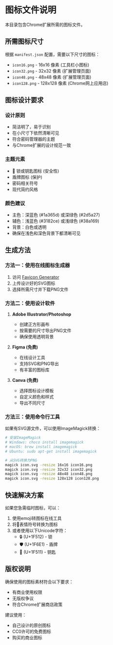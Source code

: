 # 图标文件说明

本目录包含Chrome扩展所需的图标文件。

## 所需图标尺寸

根据 `manifest.json` 配置，需要以下尺寸的图标：

- `icon16.png` - 16x16 像素 (工具栏小图标)
- `icon32.png` - 32x32 像素 (扩展管理页面)
- `icon48.png` - 48x48 像素 (扩展管理页面)
- `icon128.png` - 128x128 像素 (Chrome网上应用店)

## 图标设计要求

### 设计原则
- 简洁明了，易于识别
- 在小尺寸下依然清晰可见
- 符合密码管理器的主题
- 与Chrome扩展的设计规范一致

### 主题元素
- 🔐 锁或钥匙图标 (安全性)
- 盾牌图标 (保护)
- 密码相关符号
- 现代简约风格

### 颜色建议
- 主色：深蓝色 (#1a365d) 或深绿色 (#2d5a27)
- 辅色：浅蓝色 (#3182ce) 或浅绿色 (#38a169)
- 背景：白色或透明
- 确保在浅色和深色背景下都清晰可见

## 生成方法

### 方法一：使用在线图标生成器
1. 访问 [Favicon Generator](https://www.favicon-generator.org/)
2. 上传设计好的SVG图标
3. 选择所需尺寸并下载PNG文件

### 方法二：使用设计软件
1. **Adobe Illustrator/Photoshop**
   - 创建正方形画布
   - 按需要的尺寸导出PNG文件
   - 确保使用透明背景

2. **Figma (免费)**
   - 在线设计工具
   - 支持SVG和PNG导出
   - 有丰富的图标库

3. **Canva (免费)**
   - 选择图标设计模板
   - 自定义颜色和样式
   - 导出不同尺寸

### 方法三：使用命令行工具
如果有SVG源文件，可以使用ImageMagick转换：

```bash
# 安装ImageMagick
# Windows: choco install imagemagick
# macOS: brew install imagemagick
# Ubuntu: sudo apt-get install imagemagick

# 从SVG转换为PNG
magick icon.svg -resize 16x16 icon16.png
magick icon.svg -resize 32x32 icon32.png
magick icon.svg -resize 48x48 icon48.png
magick icon.svg -resize 128x128 icon128.png
```

## 快速解决方案

如果您急需临时图标，可以：

1. 使用emoji转图标在线工具
2. 将🔐表情符号转换为图标
3. 或者使用以下Unicode字符：
   - 🔒 (U+1F512) - 锁
   - 🛡️ (U+1F6E1) - 盾牌  
   - 🔑 (U+1F511) - 钥匙

## 版权说明

确保使用的图标素材符合以下要求：
- 有商业使用权限
- 无版权争议
- 符合Chrome扩展商店政策

建议使用：
- 自己设计的原创图标
- CC0许可的免费图标
- 购买的商业图标 